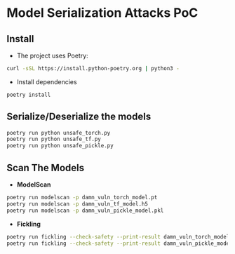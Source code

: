# Model Serialization Attacks PoC

## Install
- The project uses Poetry:
```sh
curl -sSL https://install.python-poetry.org | python3 -
```
- Install dependencies
```sh
poetry install
```

## Serialize/Deserialize the models
```sh
poetry run python unsafe_torch.py
poetry run python unsafe_tf.py
poetry run python unsafe_pickle.py
```

## Scan The Models
- **ModelScan**
```sh
poetry run modelscan -p damn_vuln_torch_model.pt
poetry run modelscan -p damn_vuln_tf_model.h5
poetry run modelscan -p damn_vuln_pickle_model.pkl
```

- **Fickling**
```sh
poetry run fickling --check-safety --print-result damn_vuln_torch_model.pt
poetry run fickling --check-safety --print-result damn_vuln_pickle_model.pkl
```
